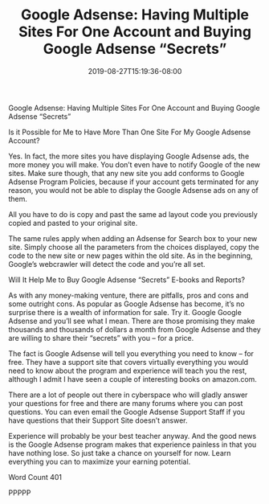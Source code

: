 ﻿---
title: "Google Adsense: Having Multiple Sites For One Account and Buying Google Adsense “Secrets”"
date: 2019-08-27T15:19:36-08:00
description: "Google Sense Tips for Web Success"
featured_image: "/images/Google Sense.jpg"
tags: ["Google Sense"]
---

Google Adsense: Having Multiple Sites For One Account and Buying Google Adsense “Secrets”

Is it Possible for Me to Have More Than One Site For My Google Adsense Account?

Yes.  In fact, the more sites you have displaying Google Adsense ads, the more money you will make.  You don’t even have to notify Google of the new sites.  Make sure though, that any new site you add conforms to Google Adsense Program Policies, because if your account gets terminated for any reason, you would not be able to display the Google Adsense ads on any of them.

All you have to do is copy and past the same ad layout code you previously copied and pasted to your original site.

The same rules apply when adding an Adsense for Search box to your new site.  Simply choose all the parameters from the choices displayed, copy the code to the new site or new pages within the old site.  As in the beginning, Google’s webcrawler will detect the code and you’re all set.  
 
Will It Help Me to Buy Google Adsense “Secrets” E-books and Reports?

As with any money-making venture, there are pitfalls, pros and cons and some outright cons.  As popular as Google Adsense has become, it’s no surprise there is a wealth of information for sale.  Try it.  Google Google Adsense and you’ll see what I mean.  There are those promising they make thousands and thousands of dollars a month from Google Adsense and they are willing to share their “secrets” with you – for a price.

The fact is Google Adsense will tell you everything you need to know – for free. They have a support site that covers virtually everything you would need to know about the program and experience will teach you the rest, although I admit I have seen a couple of interesting books on amazon.com.

There are a lot of people out there in cyberspace who will gladly answer your questions for free and there are many forums where you can post questions.  You can even email the Google Adsense Support Staff if you have questions that their Support Site doesn’t answer.  

Experience will probably be your best teacher anyway. And the good news is the Google Adsense program makes that experience painless in that you have nothing lose. So just take a chance on yourself for now.  Learn everything you can to maximize your earning potential. 

Word Count 401

PPPPP
